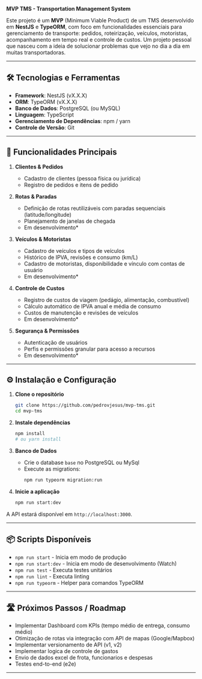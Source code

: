 **MVP TMS - Transportation Management System**

Este projeto é um **MVP** (Minimum Viable Product) de um TMS desenvolvido em **NestJS** e **TypeORM**, com foco em funcionalidades essenciais para gerenciamento de transporte: pedidos, roteirização, veículos, motoristas, acompanhamento em tempo real e controle de custos.
Um projeto pessoal que nasceu com a ideia de solucionar problemas que vejo no dia a dia em muitas transportadoras.

---

## 🛠️ Tecnologias e Ferramentas

- **Framework**: NestJS (vX.X.X)
- **ORM**: TypeORM (vX.X.X)
- **Banco de Dados**: PostgreSQL (ou MySQL)
- **Linguagem**: TypeScript
- **Gerenciamento de Dependências**: npm / yarn
- **Controle de Versão**: Git

---

## 🚀 Funcionalidades Principais

1. **Clientes & Pedidos**

   - Cadastro de clientes (pessoa física ou jurídica)
   - Registro de pedidos e itens de pedido

2. **Rotas & Paradas**

   - Definição de rotas reutilizáveis com paradas sequenciais (latitude/longitude)
   - Planejamento de janelas de chegada
   - Em desenvolvimento*

3. **Veículos & Motoristas**

   - Cadastro de veículos e tipos de veículos
   - Histórico de IPVA, revisões e consumo (km/L)
   - Cadastro de motoristas, disponibilidade e vínculo com contas de usuário
   - Em desenvolvimento*

4. **Controle de Custos**

   - Registro de custos de viagem (pedágio, alimentação, combustível)
   - Cálculo automático de IPVA anual e média de consumo
   - Custos de manutenção e revisões de veículos
   - Em desenvolvimento*

5. **Segurança & Permissões**

   - Autenticação de usuários
   - Perfis e permissões granular para acesso a recursos
   - Em desenvolvimento*

---

## ⚙️ Instalação e Configuração

1. **Clone o repositório**

   ```bash
   git clone https://github.com/pedrovjesus/mvp-tms.git
   cd mvp-tms
   ```

2. **Instale dependências**

   ```bash
   npm install
   # ou yarn install
   ```

3. **Banco de Dados**

   - Crie o database `base` no PostgreSQL ou MySql
   - Execute as migrations:
     ```bash
     npm run typeorm migration:run
     ```

4. **Inicie a aplicação**

   ```bash
   npm run start:dev
   ```

A API estará disponível em `http://localhost:3000`.

---

## 📦 Scripts Disponíveis

- `npm run start` - Inicia em modo de produção
- `npm run start:dev` - Inicia em modo de desenvolvimento (Watch)
- `npm run test` - Executa testes unitários
- `npm run lint` - Executa linting
- `npm run typeorm` - Helper para comandos TypeORM

---

## 🛣️ Próximos Passos / Roadmap

- Implementar Dashboard com KPIs (tempo médio de entrega, consumo médio)
- Otimização de rotas via integração com API de mapas (Google/Mapbox)
- Implementar versionamento de API (v1, v2)
- Implementar logica de controle de gastos
- Envio de dados excel de frota, funcionarios e despesas
- Testes end-to-end (e2e)

---

